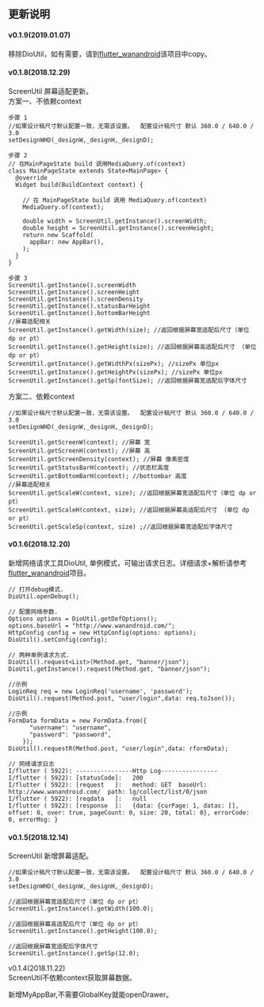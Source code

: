 ## 更新说明
#### v0.1.9(2019.01.07)   
移除DioUtil，如有需要，请到[flutter_wanandroid][flutter_wanandroid_github]该项目中copy。

#### v0.1.8(2018.12.29)   
ScreenUtil 屏幕适配更新。  
方案一、不依赖context
```
步骤 1
//如果设计稿尺寸默认配置一致，无需该设置。  配置设计稿尺寸 默认 360.0 / 640.0 / 3.0
setDesignWHD(_designW,_designH,_designD);  
  
步骤 2
// 在MainPageState build 调用MediaQuery.of(context)
class MainPageState extends State<MainPage> {
  @override
  Widget build(BuildContext context) {
  
    // 在 MainPageState build 调用 MediaQuery.of(context)
    MediaQuery.of(context);
    
    double width = ScreenUtil.getInstance().screenWidth;
    double height = ScreenUtil.getInstance().screenHeight;
    return new Scaffold(
      appBar: new AppBar(),
    );
  }
}  
  
步骤 3
ScreenUtil.getInstance().screenWidth
ScreenUtil.getInstance().screenHeight
ScreenUtil.getInstance().screenDensity
ScreenUtil.getInstance().statusBarHeight
ScreenUtil.getInstance().bottomBarHeight
//屏幕适配相关  
ScreenUtil.getInstance().getWidth(size); //返回根据屏幕宽适配后尺寸（单位 dp or pt）
ScreenUtil.getInstance().getHeight(size); //返回根据屏幕高适配后尺寸 （单位 dp or pt）
ScreenUtil.getInstance().getWidthPx(sizePx); //sizePx 单位px
ScreenUtil.getInstance().getHeightPx(sizePx); //sizePx 单位px
ScreenUtil.getInstance().getSp(fontSize); //返回根据屏幕宽适配后字体尺寸

```
方案二、依赖context
```
//如果设计稿尺寸默认配置一致，无需该设置。  配置设计稿尺寸 默认 360.0 / 640.0 / 3.0
setDesignWHD(_designW,_designH,_designD);  

ScreenUtil.getScreenW(context); //屏幕 宽
ScreenUtil.getScreenH(context); //屏幕 高
ScreenUtil.getScreenDensity(context); //屏幕 像素密度
ScreenUtil.getStatusBarH(context); //状态栏高度
ScreenUtil.getBottomBarH(context); //bottombar 高度
//屏幕适配相关  
ScreenUtil.getScaleW(context, size); //返回根据屏幕宽适配后尺寸（单位 dp or pt）
ScreenUtil.getScaleH(context, size); //返回根据屏幕高适配后尺寸 （单位 dp or pt）
ScreenUtil.getScaleSp(context, size) ;//返回根据屏幕宽适配后字体尺寸
```

#### v0.1.6(2018.12.20)  
新增网络请求工具DioUtil, 单例模式，可输出请求日志。详细请求+解析请参考[flutter_wanandroid][flutter_wanandroid_github]项目。
```
// 打开debug模式.
DioUtil.openDebug(); 

// 配置网络参数.
Options options = DioUtil.getDefOptions();
options.baseUrl = "http://www.wanandroid.com/";
HttpConfig config = new HttpConfig(options: options);
DioUtil().setConfig(config);
  
// 两种单例请求方式.
DioUtil().request<List>(Method.get, "banner/json");
DioUtil.getInstance().request(Method.get, "banner/json");
  
//示例
LoginReq req = new LoginReq('username', 'password');
DioUtil().request(Method.post, "user/login",data: req.toJson());
  
//示例
FormData formData = new FormData.from({
      "username": "username",
      "password": "password",
    });
DioUtil().requestR(Method.post, "user/login",data: rformData);
  
// 网络请求日志  
I/flutter ( 5922): ----------------Http Log----------------
I/flutter ( 5922): [statusCode]:   200
I/flutter ( 5922): [request   ]:   method: GET  baseUrl: http://www.wanandroid.com/  path: lg/collect/list/0/json
I/flutter ( 5922): [reqdata   ]:   null
I/flutter ( 5922): [response  ]:   {data: {curPage: 1, datas: [], offset: 0, over: true, pageCount: 0, size: 20, total: 0}, errorCode: 0, errorMsg: }
```

#### v0.1.5(2018.12.14)  
ScreenUtil 新增屏幕适配。
```
//如果设计稿尺寸默认配置一致，无需该设置。  配置设计稿尺寸 默认 360.0 / 640.0 / 3.0
setDesignWHD(_designW,_designH,_designD);

//返回根据屏幕宽适配后尺寸（单位 dp or pt）
ScreenUtil.getInstance().getWidth(100.0);  

//返回根据屏幕高适配后尺寸（单位 dp or pt）
ScreenUtil.getInstance().getHeight(100.0); 

//返回根据屏幕宽适配后字体尺寸
ScreenUtil.getInstance().getSp(12.0); 
```
v0.1.4(2018.11.22)  
ScreenUtil不依赖context获取屏幕数据。  

新增MyAppBar,不需要GlobalKey就能openDrawer。  


[flutter_wanandroid_github]: https://github.com/Sky24n/flutter_wanandroid
